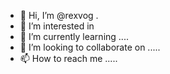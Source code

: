 - 👋 Hi, I’m @rexvog .
- 👀 I’m interested in
- 🌱 I’m currently learning ....
- 💞️ I’m looking to collaborate on .....
- 📫 How to reach me .....

<!---
rexvog/rexvog is a ✨ special ✨ repository because its `README.md` (this file) appears on your GitHub profile.
You can click the Preview link to take a look at your changes.
--->
